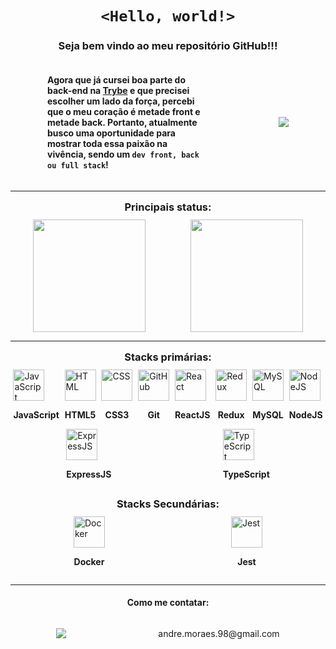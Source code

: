 <h1 style="text-align: center"><code >&lt;Hello, world!&gt;</code></h1>

<h3
  style="text-align: center;"
>
  Seja bem vindo ao meu repositório GitHub!!!
</h3>

<div
  style="
    display: flex;
    justify-content: space-around;
    align-items: center;
    width: 100%
  "
>

  <h4
    style="
      width: 50%;
    "
  >
    Agora que já cursei boa parte do back-end na <a href="https://www.betrybe.com/">Trybe</a> e que precisei escolher um lado da força, percebi que o meu coração é metade front e metade back. Portanto, atualmente busco uma oportunidade para mostrar toda essa paixão na vivência, sendo um <code>dev front, back ou full stack</code>!
  </h4>

  <div
    style="
      text-align: center
    "
  >
    <img src="https://thumbs.gfycat.com/ColorfulUnevenIndianhare-size_restricted.gif">
  </div>

</div>

---

<h3
  style="
    text-align: center;
    margin: 15px 0 10px;
  "
>
  Principais status:
</h3>

<div
  style="
    display: flex;
    justify-content: space-around;
    align-items: center;
    flex-wrap: wrap;
  "
>
  <img height="180em" src="https://github-readme-stats.vercel.app/api?username=andremoraes98&show_icons=true&theme=github_dark&include_all_commits=true&count_private=true&locale=pt-br"/>
  <img height="180em" src="https://github-readme-stats.vercel.app/api/top-langs/?username=andremoraes98&layout=compact&langs_count=7&theme=github_dark&locale=pt-br"/>
</div>

---

<h3
  style="
    text-align: center;
    margin: 15px 0 10px;
  "
>
  Stacks primárias:
</h3>

<div
  style="
    display: flex;
    justify-content: space-around;
    align-items: center;
    flex-wrap: wrap;
  "
>
  <div>
    <img alt="JavaScript" height="50" width="50" src="https://cdn.jsdelivr.net/gh/devicons/devicon/icons/javascript/javascript-original.svg">
    <p style="text-align: center; font-weight: 700">JavaScript</p>
  </div>
  <div>
    <img alt="HTML" height="50" width="50" src="https://cdn.jsdelivr.net/gh/devicons/devicon/icons/html5/html5-original-wordmark.svg" />
    <p style="text-align: center; font-weight: 700">HTML5</p>
  </div>
  <div>
    <img alt="CSS" height="50" width="50" src="https://cdn.jsdelivr.net/gh/devicons/devicon/icons/css3/css3-original-wordmark.svg">
    <p style="text-align: center; font-weight: 700">CSS3</p>
  </div>
  <div>
    <img alt="GitHub" height="50" width="50" src="https://cdn.jsdelivr.net/gh/devicons/devicon/icons/git/git-original-wordmark.svg" />
    <p style="text-align: center; font-weight: 700">Git</p>
  </div>
  <div>
    <img alt="React" height="50" width="50" src="https://cdn.jsdelivr.net/gh/devicons/devicon/icons/react/react-original-wordmark.svg">
    <p style="text-align: center; font-weight: 700">ReactJS</p>
  </div>
  <div>
    <img alt="Redux" height="50" width="50" src="https://cdn.jsdelivr.net/gh/devicons/devicon/icons/redux/redux-original.svg">
    <p style="text-align: center; font-weight: 700">Redux</p>
  </div>
  <div>
    <img alt="MySQL" height="50" width="50" src="https://cdn.jsdelivr.net/gh/devicons/devicon/icons/mysql/mysql-plain-wordmark.svg">
    <p style="text-align: center; font-weight: 700">MySQL</p>
  </div>
  <div>
    <img alt="NodeJS" height="50" width="50" src="https://cdn.jsdelivr.net/gh/devicons/devicon/icons/nodejs/nodejs-original-wordmark.svg">
    <p style="text-align: center; font-weight: 700">NodeJS</p>
  </div>
  <div>
    <img alt="ExpressJS" height="50" width="50" src="https://cdn.jsdelivr.net/gh/devicons/devicon/icons/express/express-original-wordmark.svg">
    <p style="text-align: center; font-weight: 700">ExpressJS</p>
  </div>
  <div>
    <img alt="TypeScript" height="50" width="50" src="https://cdn.jsdelivr.net/gh/devicons/devicon/icons/typescript/typescript-original.svg">
    <p style="text-align: center; font-weight: 700">TypeScript</p>
  </div>
</div>

<h3
  style="
    text-align: center;
    margin: 15px 0 10px;
  "
>
  Stacks Secundárias:
</h3>

<div
  style="
    display: flex;
    justify-content: space-around;
    align-items: center;
    flex-wrap: wrap;
  "
>
  <div>
    <img alt="Docker" height="50" width="50" src="https://cdn.jsdelivr.net/gh/devicons/devicon/icons/docker/docker-plain-wordmark.svg">
    <p style="text-align: center; font-weight: 700">Docker</p>
  </div>
  <div>
    <img alt="Jest" height="50" width="50" src="https://cdn.jsdelivr.net/gh/devicons/devicon/icons/jest/jest-plain.svg">
    <p style="text-align: center; font-weight: 700">Jest</p>
  </div>
</div>

 ---
 
<h4 style="text-align: center">Como me contatar:</h4>

<div
  style="
    display: flex;
    justify-content: space-around;
    align-items: center;
    flex-wrap: wrap;
  "
> 
  <a href="https://www.linkedin.com/in/moraesandre/" target="_blank"><img src="https://img.shields.io/badge/-LinkedIn-%230077B5?style=for-the-badge&logo=linkedin&logoColor=white" target="_blank"></a>
  <p>andre.moraes.98@gmail.com</p>
</div>
